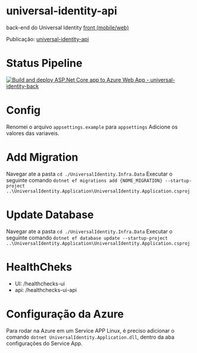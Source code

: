 # universal-identity-api
back-end do Universal Identity
[front (mobile/web)](https://github.com/andrelara2002/universal-identity)

Publicação: [universal-identity-api](https://universal-identity-back.azurewebsites.net/)


# Status Pipeline
[![Build and deploy ASP.Net Core app to Azure Web App - universal-identity-back](https://github.com/joseBarreto/universal-identity-api/actions/workflows/main_universal-identity-back.yml/badge.svg)](https://github.com/joseBarreto/universal-identity-api/actions/workflows/main_universal-identity-back.yml)

# Config
Renomei o arquivo `appsettings.example` para `appsettings`
Adicione os valores das variaveis.

# Add Migration
Navegar ate a pasta `cd ./UniversalIdentity.Infra.Data`
Executar o seguinte comando
`dotnet ef migrations add {NOME_MIGRATION} --startup-project ..\UniversalIdentity.Application\UniversalIdentity.Application.csproj`



# Update Database
Navegar ate a pasta `cd ./UniversalIdentity.Infra.Data`
Executar o seguinte comando
`dotnet ef database update --startup-project ..\UniversalIdentity.Application\UniversalIdentity.Application.csproj`


# HealthCheks
- UI:     /healthchecks-ui
- api:    /healthchecks-ui-api


# Configuração da Azure
Para rodar na Azure em um Service APP Linux, é preciso adicionar o comando `dotnet UniversalIdentity.Application.dll`, dentro da aba configurações do Service App.